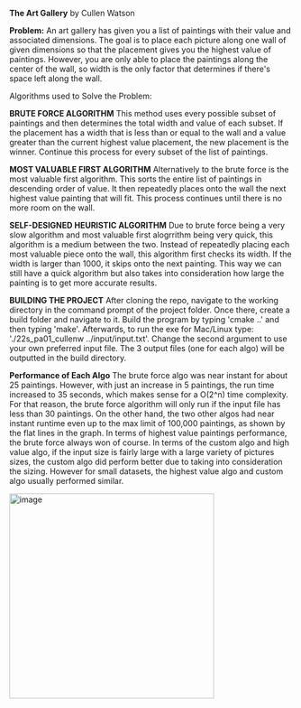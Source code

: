 **The Art Gallery**
by Cullen Watson

**Problem:**
An art gallery has given you a list of paintings with their value and associated dimensions. The goal is to place each picture along one wall of given dimensions so that the placement gives you the highest value of paintings. However, you are only able to place the paintings along the center of the wall, so width is the only factor that determines if there's space left along the wall.

Algorithms used to Solve the Problem:

**BRUTE FORCE ALGORITHM**
This method uses every possible subset of paintings and then determines the total width and value of each subset. If the placement has a width that is less than or equal to the wall and a value greater than the current highest value placement, the new placement is the winner. Continue this process for every subset of the list of paintings.

**MOST VALUABLE FIRST ALGORITHM**
Alternatively to the brute force is the most valuable first algorithm. This sorts the entire list of paintings in descending order of value. It then repeatedly places onto the wall the next highest value painting that will fit. This process continues until there is no more room on the wall.

**SELF-DESIGNED HEURISTIC ALGORITHM**
Due to brute force being a very slow algorithm and most valuable first alogrrithm being very quick, this algorithm is a medium between the two. Instead of repeatedly placing each most valuable piece onto the wall, this algorithm first checks its width. If the width is larger than 1000, it skips onto the next painting. This way we can still have a quick algorithm but also takes into consideration how large the painting is to get more accurate results.

**BUILDING THE PROJECT**
After cloning the repo, navigate to the working directory in the command prompt of the project folder. Once there, create a build folder and navigate to it. Build the program by typing 'cmake ..' and then typing 'make'. Afterwards, to run the exe for Mac/Linux type: './22s_pa01_cullenw ../input/input.txt'. Change the second argument to use your own preferred input file. The 3 output files (one for each algo) will be outputted in the build directory.

**Performance of Each Algo**
The brute force algo was near instant for about 25 paintings. However, with just an increase in 5 paintings, the run time increased to 35 seconds, which makes sense for a O(2^n) time complexity. For that reason, the brute force algorithm will only run if the input file has less than 30 paintings. On the other hand, the two other algos had near instant runtime even up to the max limit of 100,000 paintings, as shown by the flat lines in the graph. In terms of highest value paintings performance, the brute force always won of course. In terms of the custom algo and high value algo, if the input size is fairly large with a large variety of pictures sizes, the custom algo did perform better due to taking into consideration the sizing. However for small datasets, the highest value algo and custom algo usually performed similar.


<img width="363" alt="image" src="https://user-images.githubusercontent.com/78247585/153641026-87ccf077-0e11-45bb-a440-092c0ef40814.png">

